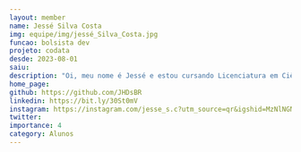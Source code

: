 ```yaml
---
layout: member
name: Jessé Silva Costa 
img: equipe/img/jessé_Silva_Costa.jpg
funcao: bolsista dev
projeto: codata
desde: 2023-08-01
saiu: 
description: "Oi, meu nome é Jessé e estou cursando Licenciatura em Ciência da Computação no Campus IV. Sou desenvolvedor full stack em python há poucos mais de 4 anos, além disso gosto de desenvolver jogos com c#."
home_page: 
github: https://github.com/JHDsBR
linkedin: https://bit.ly/30St0mV
instagram: https://instagram.com/jesse_s.c?utm_source=qr&igshid=MzNlNGNkZWQ4Mg%3D%3D
twitter: 
importance: 4
category: Alunos
---
```

